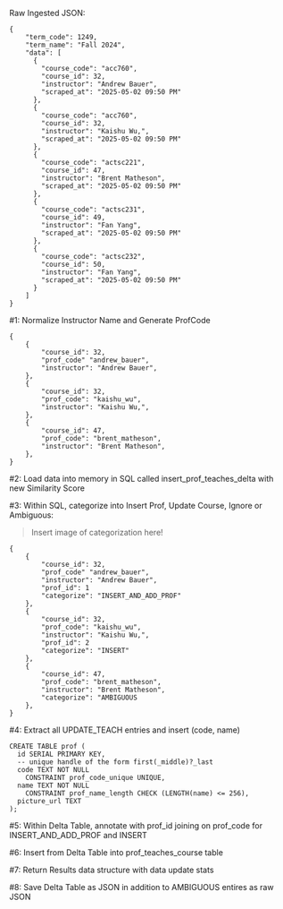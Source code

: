 Raw Ingested JSON:

```
{
    "term_code": 1249,
    "term_name": "Fall 2024",
    "data": [
      {
        "course_code": "acc760",
        "course_id": 32,
        "instructor": "Andrew Bauer",
        "scraped_at": "2025-05-02 09:50 PM"
      },
      {
        "course_code": "acc760",
        "course_id": 32,
        "instructor": "Kaishu Wu,",
        "scraped_at": "2025-05-02 09:50 PM"
      },
      {
        "course_code": "actsc221",
        "course_id": 47,
        "instructor": "Brent Matheson",
        "scraped_at": "2025-05-02 09:50 PM"
      },
      {
        "course_code": "actsc231",
        "course_id": 49,
        "instructor": "Fan Yang",
        "scraped_at": "2025-05-02 09:50 PM"
      },
      {
        "course_code": "actsc232",
        "course_id": 50,
        "instructor": "Fan Yang",
        "scraped_at": "2025-05-02 09:50 PM"
      }
    ]
}
```

#1: Normalize Instructor Name and Generate ProfCode

```
{
    {
        "course_id": 32,
        "prof_code" "andrew_bauer",
        "instructor": "Andrew Bauer",
    },
    {
        "course_id": 32,
        "prof_code": "kaishu_wu",
        "instructor": "Kaishu Wu,",
    },
    {
        "course_id": 47,
        "prof_code": "brent_matheson",
        "instructor": "Brent Matheson",
    },
}
```

#2: Load data into memory in SQL called insert_prof_teaches_delta with new Similarity Score

#3: Within SQL, categorize into Insert Prof, Update Course, Ignore or Ambiguous:

> Insert image of categorization here!

```
{
    {
        "course_id": 32,
        "prof_code" "andrew_bauer",
        "instructor": "Andrew Bauer",
        "prof_id": 1
        "categorize": "INSERT_AND_ADD_PROF"
    },
    {
        "course_id": 32,
        "prof_code": "kaishu_wu",
        "instructor": "Kaishu Wu,",
        "prof_id": 2
        "categorize": "INSERT"
    },
    {
        "course_id": 47,
        "prof_code": "brent_matheson",
        "instructor": "Brent Matheson",
        "categorize": "AMBIGUOUS
    },
}
```

#4: Extract all UPDATE_TEACH entries and insert (code, name)

```
CREATE TABLE prof (
  id SERIAL PRIMARY KEY,
  -- unique handle of the form first(_middle)?_last
  code TEXT NOT NULL
    CONSTRAINT prof_code_unique UNIQUE,
  name TEXT NOT NULL
    CONSTRAINT prof_name_length CHECK (LENGTH(name) <= 256),
  picture_url TEXT
);
```

#5: Within Delta Table, annotate with prof_id joining on prof_code for INSERT_AND_ADD_PROF and INSERT

#6: Insert from Delta Table into prof_teaches_course table

#7: Return Results data structure with data update stats

#8: Save Delta Table as JSON in addition to AMBIGUOUS entires as raw JSON
